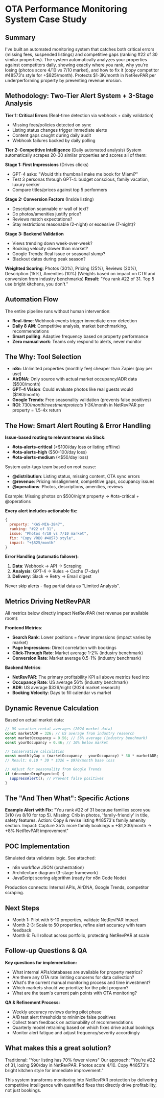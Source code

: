 # OTA Performance Monitoring System Case Study

## Summary

I've built an automated monitoring system that catches both critical errors (missing fees, suspended listings) and competitive gaps (ranking #22 of 30 similar properties). The system automatically analyzes your properties against competitors daily, showing exactly where you rank, why you're losing (photos score 4/10 vs 7/10 market), and how to fix it (copy competitor #48573's style for +$825/month). Protects $1-3K/month in NetRevPAR per underperforming property by preventing revenue erosion.

## Methodology: Two-Tier Alert System + 3-Stage Analysis

**Tier 1: Critical Errors** (Real-time detection via webhook + daily validation)

- Missing fees/policies detected on sync
- Listing status changes trigger immediate alerts
- Content gaps caught during daily audit
- Webhook failures backed by daily polling

**Tier 2: Competitive Intelligence** (Daily automated analysis)
System automatically scrapes 20-30 similar properties and scores all of them:

**Stage 1: First Impressions** (Drives clicks)

- GPT-4 asks: "Would this thumbnail make me book for Miami?"
- Test 3 personas through GPT-4: budget conscious, family vacation, luxury seeker
- Compare titles/prices against top 5 performers

**Stage 2: Conversion Factors** (Inside listing)

- Description scannable or wall of text?
- Do photos/amenities justify price?
- Reviews match expectations?
- Stay restrictions reasonable (2-night) or excessive (7-night)?

**Stage 3: Backend Validation**

- Views trending down week-over-week?
- Booking velocity slower than market?
- Google Trends: Real issue or seasonal slump?
- Blackout dates during peak season?

**Weighted Scoring**: Photos (30%), Pricing (25%), Reviews (20%), Description (15%), Amenities (10%)
(Weights based on impact on CTR and conversion from industry benchmarks)
**Result**: "You rank #22 of 31. Top 5 use bright kitchens, you don't."

## Automation Flow

The entire pipeline runs without human intervention:

- **Real-time**: Webhook events trigger immediate error detection
- **Daily 8 AM**: Competitive analysis, market benchmarking, recommendations
- **Smart polling**: Adaptive frequency based on property performance
- **Zero manual work**: Teams only respond to alerts, never monitor

## The Why: Tool Selection

- **n8n**: Unlimited properties (monthly fee) cheaper than Zapier (pay per use)
- **AirDNA**: Only source with actual market occupancy/ADR data ($500/month)
- **GPT-4 Vision**: Could evaluate photos like real guests would ($180/month)
- **Google Trends**: Free seasonality validation (prevents false positives)
- **ROI**: $730/month investment protects ~$1-3K/month in NetRevPAR per property = 1.5-4x return

## The How: Smart Alert Routing & Error Handling

**Issue-based routing to relevant teams via Slack:**

- **#ota-alerts-critical** (>$100/day loss or listing offline)
- **#ota-alerts-high** ($50-100/day loss)
- **#ota-alerts-medium** (<$50/day loss)

System auto-tags team based on root cause:

- **@distribution**: Listing status, missing content, OTA sync errors
- **@revenue**: Pricing misalignment, competitive gaps, occupancy issues
- **@operations**: Photos, descriptions, amenities, reviews

Example: Missing photos on $500/night property → #ota-critical + @operations

**Every alert includes actionable fix:**

```javascript
{
  property: "KAS-MIA-2847",
  ranking: "#22 of 31",
  issue: "Photos 4/10 vs 7/10 market",
  fix: "Copy VRBO #48573 style",
  impact: "+$825/month"
}
```

**Error Handling (automatic failover):**

1. **Data**: Webhook → API → Scraping
2. **Analysis**: GPT-4 → Rules → Cache (7-day)
3. **Delivery**: Slack → Retry → Email digest

Never skip alerts - flag partial data as "Limited Analysis".

## Metrics Driving NetRevPAR

All metrics below directly impact NetRevPAR (net revenue per available room):

**Frontend Metrics**:

- **Search Rank**: Lower positions = fewer impressions (impact varies by market)
- **Page Impressions**: Direct correlation with bookings
- **Click-Through Rate**: Market average 1-2% (industry benchmark)
- **Conversion Rate**: Market average 0.5-1% (industry benchmark)

**Backend Metrics**:

- **NetRevPAR**: The primary profitability KPI all above metrics feed into
- **Occupancy Rate**: US average 56% (industry benchmark)
- **ADR**: US average $326/night (2024 market research)
- **Booking Velocity**: Days to fill calendar vs market

## Dynamic Revenue Calculation

Based on actual market data:

```javascript
// US vacation rental averages (2024 market data)
const marketADR = 326; // US average from industry research
const marketOccupancy = 0.56; // 56% average (industry benchmark)
const yourOccupancy = 0.46; // 10% below market

// Conservative calculation
const monthlyGap = (marketOccupancy - yourOccupancy) * 30 * marketADR;
// Result: 0.10 * 30 * $326 = $978/month base loss

// Adjust for seasonality from Google Trends
if (decemberDropExpected) {
  suppressAlert(); // Prevent false positives
}
```

## The "And Then What": Specific Actions

**Example Alert with Fix:**
"You rank #22 of 31 because families score you 3/10 (vs 8/10 for top 5).
Missing: Crib in photos, 'family-friendly' in title, safety features.
Action: Copy & revise listing #48573's family amenity section.
Impact: Capture 35% more family bookings = +$1,200/month → +8% NetRevPAR improvement"

## POC Implementation

Simulated data validates logic. See attached:

- n8n workflow JSON (orchestration)
- Architecture diagram (3-stage framework)
- JavaScript scoring algorithm (ready for n8n Code Node)

Production connects: Internal APIs, AirDNA, Google Trends, competitor scraping.

## Next Steps

- Month 1: Pilot with 5-10 properties, validate NetRevPAR impact
- Month 2-3: Scale to 50 properties, refine alert accuracy with team feedback
- Month 6: Full rollout across portfolio, protecting NetRevPAR at scale

## Follow-up Questions & QA

**Key questions for implementation:**
- What internal APIs/databases are available for property metrics?
- Are there any OTA rate limiting concerns for data collection?
- What's the current manual monitoring process and time investment?
- Which markets should we prioritize for the pilot program?
- What are the team's current pain points with OTA monitoring?

**QA & Refinement Process:**
- Weekly accuracy reviews during pilot phase
- A/B test alert thresholds to minimize false positives
- Collect team feedback on actionability of recommendations
- Quarterly model retraining based on which fixes drive actual bookings
- Monitor alert fatigue and adjust frequency/severity accordingly

## What makes this a great solution?

Traditional: "Your listing has 70% fewer views"
Our approach: "You're #22 of 31, losing $90/day in NetRevPAR. Photos score 4/10. Copy #48573's bright kitchen style for immediate improvement."

This system transforms monitoring into NetRevPAR protection by delivering competitive intelligence with quantified fixes that directly drive profitability, not just bookings.
